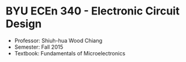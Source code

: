 # BYU ECEn 340 - Electronic Circuit Design
- Professor: Shiuh-hua Wood Chiang
- Semester: Fall 2015
- Textbook: Fundamentals of Microelectronics
